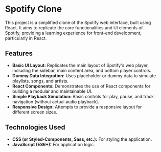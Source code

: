 # Spotify Clone 

This project is a simplified clone of the Spotify web interface, built using React. It aims to replicate the core functionalities and UI elements of Spotify, providing a learning experience for front-end development, particularly in React.

## Features

* **Basic UI Layout:** Replicates the main layout of Spotify's web player, including the sidebar, main content area, and bottom player controls.
* **Dummy Data Integration:** Uses placeholder or dummy data to simulate playlists, songs, and artists.
* **React Components:** Demonstrates the use of React components for building a modular and maintainable UI.
* **Simple Playback Simulation:** Basic controls for play, pause, and track navigation (without actual audio playback).
* **Responsive Design:** Attempts to provide a responsive layout for different screen sizes.

## Technologies Used

* **CSS (or Styled-Components, Sass, etc.):** For styling the application.
* **JavaScript (ES6+):** For application logic.

